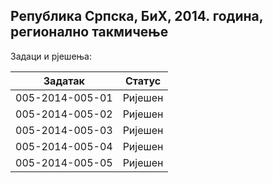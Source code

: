 ## Република Српска, БиХ, 2014. година, регионално такмичење
Задаци и рјешења:

| Задатак         | Статус  |
| --------------- | ------- |
| 005-2014-005-01 | Ријешен |
| 005-2014-005-02 | Ријешен |
| 005-2014-005-03 | Ријешен |
| 005-2014-005-04 | Ријешен |
| 005-2014-005-05 | Ријешен |
